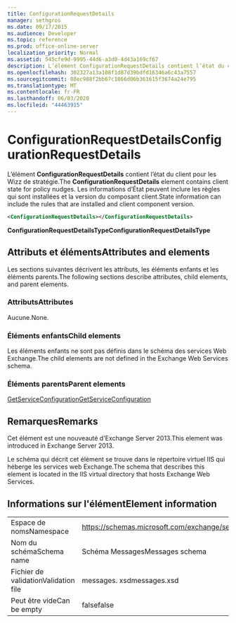 ```yaml
---
title: ConfigurationRequestDetails
manager: sethgros
ms.date: 09/17/2015
ms.audience: Developer
ms.topic: reference
ms.prod: office-online-server
localization_priority: Normal
ms.assetid: 545cfe9d-9995-44d6-a3d0-4d43a169cf67
description: L’élément ConfigurationRequestDetails contient l’état du client pour les Wizz de stratégie. Les informations d’État peuvent inclure les règles qui sont installées et la version du composant client.
ms.openlocfilehash: 302327a13a108f1d87d39bdfd16346a6c43a7557
ms.sourcegitcommit: 88ec988f2bb67c1866d06b361615f3674a24e795
ms.translationtype: MT
ms.contentlocale: fr-FR
ms.lasthandoff: 06/03/2020
ms.locfileid: "44463915"
---
```

# <a name="configurationrequestdetails"></a><span data-ttu-id="0ab75-104">ConfigurationRequestDetails</span><span class="sxs-lookup"><span data-stu-id="0ab75-104">ConfigurationRequestDetails</span></span>

<span data-ttu-id="0ab75-105">L’élément **ConfigurationRequestDetails** contient l’état du client pour les Wizz de stratégie.</span><span class="sxs-lookup"><span data-stu-id="0ab75-105">The **ConfigurationRequestDetails** element contains client state for policy nudges.</span></span> <span data-ttu-id="0ab75-106">Les informations d’État peuvent inclure les règles qui sont installées et la version du composant client.</span><span class="sxs-lookup"><span data-stu-id="0ab75-106">State information can include the rules that are installed and client component version.</span></span> 
  
```XML
<ConfigurationRequestDetails></ConfigurationRequestDetails>
```

 <span data-ttu-id="0ab75-107">**ConfigurationRequestDetailsType**</span><span class="sxs-lookup"><span data-stu-id="0ab75-107">**ConfigurationRequestDetailsType**</span></span>
## <a name="attributes-and-elements"></a><span data-ttu-id="0ab75-108">Attributs et éléments</span><span class="sxs-lookup"><span data-stu-id="0ab75-108">Attributes and elements</span></span>

<span data-ttu-id="0ab75-109">Les sections suivantes décrivent les attributs, les éléments enfants et les éléments parents.</span><span class="sxs-lookup"><span data-stu-id="0ab75-109">The following sections describe attributes, child elements, and parent elements.</span></span>
  
### <a name="attributes"></a><span data-ttu-id="0ab75-110">Attributs</span><span class="sxs-lookup"><span data-stu-id="0ab75-110">Attributes</span></span>

<span data-ttu-id="0ab75-111">Aucune.</span><span class="sxs-lookup"><span data-stu-id="0ab75-111">None.</span></span>
  
### <a name="child-elements"></a><span data-ttu-id="0ab75-112">Éléments enfants</span><span class="sxs-lookup"><span data-stu-id="0ab75-112">Child elements</span></span>

<span data-ttu-id="0ab75-113">Les éléments enfants ne sont pas définis dans le schéma des services Web Exchange.</span><span class="sxs-lookup"><span data-stu-id="0ab75-113">The child elements are not defined in the Exchange Web Services schema.</span></span>
  
### <a name="parent-elements"></a><span data-ttu-id="0ab75-114">Éléments parents</span><span class="sxs-lookup"><span data-stu-id="0ab75-114">Parent elements</span></span>

[<span data-ttu-id="0ab75-115">GetServiceConfiguration</span><span class="sxs-lookup"><span data-stu-id="0ab75-115">GetServiceConfiguration</span></span>](getserviceconfiguration.md)
  
## <a name="remarks"></a><span data-ttu-id="0ab75-116">Remarques</span><span class="sxs-lookup"><span data-stu-id="0ab75-116">Remarks</span></span>

<span data-ttu-id="0ab75-117">Cet élément est une nouveauté d'Exchange Server 2013.</span><span class="sxs-lookup"><span data-stu-id="0ab75-117">This element was introduced in Exchange Server 2013.</span></span>
  
<span data-ttu-id="0ab75-118">Le schéma qui décrit cet élément se trouve dans le répertoire virtuel IIS qui héberge les services web Exchange.</span><span class="sxs-lookup"><span data-stu-id="0ab75-118">The schema that describes this element is located in the IIS virtual directory that hosts Exchange Web Services.</span></span>
  
## <a name="element-information"></a><span data-ttu-id="0ab75-119">Informations sur l'élément</span><span class="sxs-lookup"><span data-stu-id="0ab75-119">Element information</span></span>

|||
|:-----|:-----|
|<span data-ttu-id="0ab75-120">Espace de noms</span><span class="sxs-lookup"><span data-stu-id="0ab75-120">Namespace</span></span>  <br/> |https://schemas.microsoft.com/exchange/services/2006/messages  <br/> |
|<span data-ttu-id="0ab75-121">Nom du schéma</span><span class="sxs-lookup"><span data-stu-id="0ab75-121">Schema name</span></span>  <br/> |<span data-ttu-id="0ab75-122">Schéma Messages</span><span class="sxs-lookup"><span data-stu-id="0ab75-122">Messages schema</span></span>  <br/> |
|<span data-ttu-id="0ab75-123">Fichier de validation</span><span class="sxs-lookup"><span data-stu-id="0ab75-123">Validation file</span></span>  <br/> |<span data-ttu-id="0ab75-124">messages. xsd</span><span class="sxs-lookup"><span data-stu-id="0ab75-124">messages.xsd</span></span>  <br/> |
|<span data-ttu-id="0ab75-125">Peut être vide</span><span class="sxs-lookup"><span data-stu-id="0ab75-125">Can be empty</span></span>  <br/> |<span data-ttu-id="0ab75-126">false</span><span class="sxs-lookup"><span data-stu-id="0ab75-126">false</span></span>  <br/> |
   

